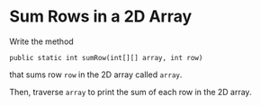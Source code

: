 # Sum Rows in a 2D Array
Write the method
```
public static int sumRow(int[][] array, int row)
```
that sums row `row` in the 2D array called `array`.

Then, traverse `array` to print the sum of each row in the 2D array.